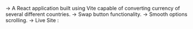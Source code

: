 -> A React application built using Vite capable of converting currency of several different countries.
-> Swap button functionality.
-> Smooth options scrolling.
-> Live Site : 

